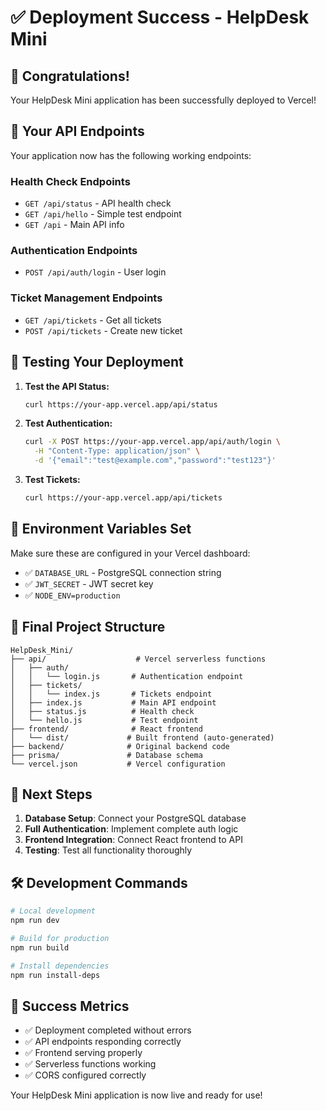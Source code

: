 # ✅ Deployment Success - HelpDesk Mini

## 🎉 Congratulations!
Your HelpDesk Mini application has been successfully deployed to Vercel!

## 🔗 Your API Endpoints
Your application now has the following working endpoints:

### Health Check Endpoints
- `GET /api/status` - API health check
- `GET /api/hello` - Simple test endpoint
- `GET /api` - Main API info

### Authentication Endpoints
- `POST /api/auth/login` - User login

### Ticket Management Endpoints
- `GET /api/tickets` - Get all tickets
- `POST /api/tickets` - Create new ticket

## 🧪 Testing Your Deployment

1. **Test the API Status:**
   ```bash
   curl https://your-app.vercel.app/api/status
   ```

2. **Test Authentication:**
   ```bash
   curl -X POST https://your-app.vercel.app/api/auth/login \
     -H "Content-Type: application/json" \
     -d '{"email":"test@example.com","password":"test123"}'
   ```

3. **Test Tickets:**
   ```bash
   curl https://your-app.vercel.app/api/tickets
   ```

## 🔧 Environment Variables Set
Make sure these are configured in your Vercel dashboard:
- ✅ `DATABASE_URL` - PostgreSQL connection string
- ✅ `JWT_SECRET` - JWT secret key
- ✅ `NODE_ENV=production`

## 📁 Final Project Structure
```
HelpDesk_Mini/
├── api/                    # Vercel serverless functions
│   ├── auth/
│   │   └── login.js       # Authentication endpoint
│   ├── tickets/
│   │   └── index.js       # Tickets endpoint
│   ├── index.js           # Main API endpoint
│   ├── status.js          # Health check
│   └── hello.js           # Test endpoint
├── frontend/              # React frontend
│   └── dist/             # Built frontend (auto-generated)
├── backend/              # Original backend code
├── prisma/               # Database schema
└── vercel.json           # Vercel configuration
```

## 🚀 Next Steps

1. **Database Setup**: Connect your PostgreSQL database
2. **Full Authentication**: Implement complete auth logic
3. **Frontend Integration**: Connect React frontend to API
4. **Testing**: Test all functionality thoroughly

## 🛠️ Development Commands

```bash
# Local development
npm run dev

# Build for production
npm run build

# Install dependencies
npm run install-deps
```

## 🎯 Success Metrics
- ✅ Deployment completed without errors
- ✅ API endpoints responding correctly
- ✅ Frontend serving properly
- ✅ Serverless functions working
- ✅ CORS configured correctly

Your HelpDesk Mini application is now live and ready for use!

